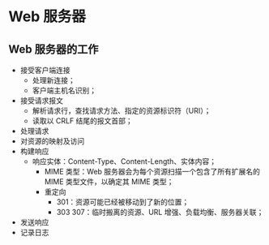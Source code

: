 # Web 服务器

## Web 服务器的工作
- 接受客户端连接
    - 处理新连接；
    - 客户端主机名识别；
- 接受请求报文
    - 解析请求行，查找请求方法、指定的资源标识符（URI）；
    - 读取以 CRLF 结尾的报文首部；
- 处理请求
- 对资源的映射及访问
- 构建响应
    - 响应实体：Content-Type、Content-Length、实体内容；
        - MIME 类型：Web 服务器会为每个资源扫描一个包含了所有扩展名的 MIME 类型文件，以确定其 MIME 类型；
        - 重定向
            - 301：资源可能已经被移动到了新的位置；
            - 303 307：临时搬离的资源、URL 增强、负载均衡、服务器关联；
- 发送响应 
- 记录日志